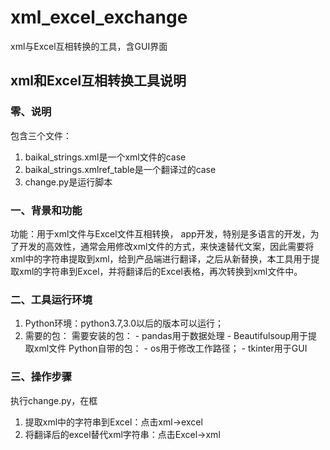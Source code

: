 # xml_excel_exchange
xml与Excel互相转换的工具，含GUI界面

## xml和Excel互相转换工具说明
### 零、说明
包含三个文件：
1. baikal_strings.xml是一个xml文件的case
2. baikal_strings.xmlref_table是一个翻译过的case
3. change.py是运行脚本

### 一、背景和功能
功能：用于xml文件与Excel文件互相转换，
   app开发，特别是多语言的开发，为了开发的高效性，通常会用修改xml文件的方式，来快速替代文案，因此需要将xml中的字符串提取到xml，给到产品端进行翻译，之后从新替换，本工具用于提取xml的字符串到Excel，并将翻译后的Excel表格，再次转换到xml文件中。

### 二、工具运行环境
1. Python环境：python3.7,3.0以后的版本可以运行；
2. 需要的包：
    需要安装的包：
        - pandas用于数据处理
        - Beautifulsoup用于提取xml文件
    Python自带的包：
        - os用于修改工作路径；
        - tkinter用于GUI
 
 ### 三、操作步骤
 执行change.py，在框
 1. 提取xml中的字符串到Excel：点击xml->excel
 2. 将翻译后的excel替代xml字符串：点击Excel->xml
 
